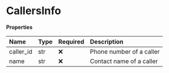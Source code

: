 # CallersInfo

**Properties**

| Name      | Type | Required | Description              |
| :-------- | :--- | :------- | :----------------------- |
| caller_id | str  | ❌       | Phone number of a caller |
| name      | str  | ❌       | Contact name of a caller |

<!-- This file was generated by liblab | https://liblab.com/ -->

